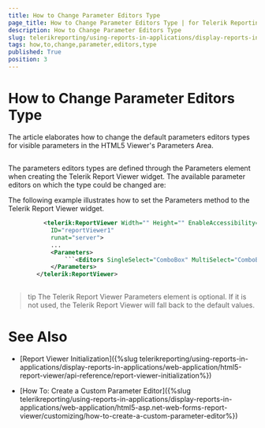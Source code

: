 ```yaml
---
title: How to Change Parameter Editors Type
page_title: How to Change Parameter Editors Type | for Telerik Reporting Documentation
description: How to Change Parameter Editors Type
slug: telerikreporting/using-reports-in-applications/display-reports-in-applications/web-application/html5-asp.net-web-forms-report-viewer/customizing/how-to-change-parameter-editors-type
tags: how,to,change,parameter,editors,type
published: True
position: 3
---
```


# How to Change Parameter Editors Type



The article elaborates how to change the default parameters editors types for visible parameters in the HTML5 Viewer's Parameters Area.
      


## 

The parameters editors types are defined through the Parameters element when creating the Telerik Report Viewer widget.
          The available parameter editors on which the type could be changed are:
        


The following example illustrates how to set the Parameters method to the Telerik Report Viewer widget.
        


	
````xml
          <telerik:ReportViewer Width="" Height="" EnableAccessibility="false"
            ID="reportViewer1"
            runat="server">
            ...
            <Parameters>
                ```<Editors SingleSelect="ComboBox" MultiSelect="ComboBox">```</Editors>
            </Parameters>
        </telerik:ReportViewer>
          
````




>tip The Telerik Report Viewer Parameters element is optional. If it is not used, the Telerik Report Viewer will fall back to the default values.        


# See Also


 * [Report Viewer Initialization]({%slug telerikreporting/using-reports-in-applications/display-reports-in-applications/web-application/html5-report-viewer/api-reference/report-viewer-initialization%})


 * [How To: Create a Custom Parameter Editor]({%slug telerikreporting/using-reports-in-applications/display-reports-in-applications/web-application/html5-asp.net-web-forms-report-viewer/customizing/how-to-create-a-custom-parameter-editor%})

